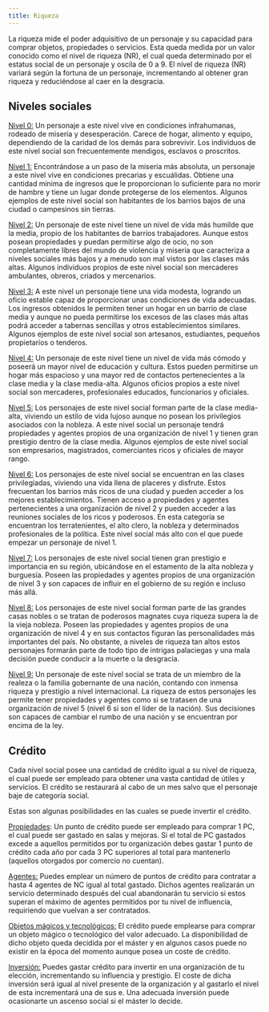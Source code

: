 ```yaml
---
title: Riqueza
---
```


La riqueza mide el poder adquisitivo de un personaje y su capacidad para comprar objetos, propiedades o servicios. Esta queda medida por un valor conocido como el nivel de riqueza (NR), el cual queda determinado por el estatus social de un personaje y oscila de 0 a 9. El nivel de riqueza (NR) variará según la fortuna de un personaje, incrementando al obtener gran riqueza y reduciéndose al caer en la desgracia. 

## Niveles sociales

<u>Nivel 0:</u> Un personaje a este nivel vive en condiciones infrahumanas, rodeado de miseria y desesperación. Carece de hogar, alimento y equipo, dependiendo de la caridad de los demás para sobrevivir. Los individuos de este nivel social son frecuentemente mendigos, esclavos o proscritos.

<u>Nivel 1:</u> Encontrándose a un paso de la miseria más absoluta, un personaje a este nivel vive en condiciones precarias y escuálidas. Obtiene una cantidad mínima de ingresos que le proporcionan lo suficiente para no morir de hambre y tiene un lugar donde protegerse de los elementos. Algunos ejemplos de este nivel social son habitantes de los barrios bajos de una ciudad o campesinos sin tierras.

<u>Nivel 2:</u> Un personaje de este nivel tiene un nivel de vida más humilde que la media, propio de los habitantes de barrios trabajadores. Aunque estos posean propiedades y puedan permitirse algo de ocio, no son completamente libres del mundo de violencia y miseria que caracteriza a niveles sociales más bajos y a menudo son mal vistos por las clases más altas. Algunos individuos propios de este nivel social son mercaderes ambulantes, obreros, criados y mercenarios.

<u>Nivel 3:</u> A este nivel un personaje tiene una vida modesta, logrando un oficio estable capaz de proporcionar unas condiciones de vida adecuadas. Los ingresos obtenidos le permiten tener un hogar en un barrio de clase media y aunque no pueda permitirse los excesos de las clases más altas podrá acceder a tabernas sencillas y otros establecimientos similares. Algunos ejemplos de este nivel social son artesanos, estudiantes, pequeños propietarios o tenderos.

<u>Nivel 4:</u> Un personaje de este nivel tiene un nivel de vida más cómodo y poseerá un mayor nivel de educación y cultura. Estos pueden permitirse un hogar más espacioso y una mayor red de contactos pertenecientes a la clase media y la clase media-alta. Algunos oficios propios a este nivel social son mercaderes, profesionales educados, funcionarios y oficiales. 

<u>Nivel 5:</u> Los personajes de este nivel social forman parte de la clase media-alta, viviendo un estilo de vida lujoso aunque no posean los privilegios asociados con la nobleza. A este nivel social un personaje tendrá propiedades y agentes propios de una organización de nivel 1 y tienen gran prestigio dentro de la clase media. Algunos ejemplos de este nivel social son empresarios, magistrados, comerciantes ricos y oficiales de mayor rango.

<u>Nivel 6:</u> Los personajes de este nivel social se encuentran en las clases privilegiadas, viviendo una vida llena de placeres y disfrute. Estos frecuentan los barrios más ricos de una ciudad y pueden acceder a los mejores establecimientos. Tienen acceso a propiedades y agentes pertenecientes a una organización de nivel 2 y pueden acceder a las reuniones sociales de los ricos y poderosos. En esta categoría se encuentran los terratenientes, el alto clero, la nobleza y determinados profesionales de la política. Este nivel social más alto con el que puede empezar un personaje de nivel 1.

<u>Nivel 7:</u> Los personajes de este nivel social tienen gran prestigio e importancia en su región, ubicándose en el estamento de la alta nobleza y burguesía. Poseen las propiedades y agentes propios de una organización de nivel 3 y son capaces de influir en el gobierno de su región e incluso más allá. 

<u>Nivel 8:</u> Los personajes de este nivel social forman parte de las grandes casas nobles o se tratan de poderosos magnates cuya riqueza supera la de la vieja nobleza. Poseen las propiedades y agentes propios de una organización de nivel 4 y en sus contactos figuran las personalidades más importantes del país. No obstante, a niveles de riqueza tan altos estos personajes formarán parte de todo tipo de intrigas palaciegas y una mala decisión puede conducir a la muerte o la desgracia.

<u>Nivel 9:</u> Un personaje de este nivel social se trata de un miembro de la realeza o la familia gobernante de una nación, contando con inmensa riqueza y prestigio a nivel internacional. La riqueza de estos personajes les permite tener propiedades y agentes como si se tratasen de una organización de nivel 5 (nivel 6 si son el líder de la nación). Sus decisiones son capaces de cambiar el rumbo de una nación y se encuentran por encima de la ley.

## Crédito

Cada nivel social posee una cantidad de crédito igual a su nivel de riqueza, el cual puede ser empleado para obtener una vasta cantidad de útiles y servicios. El crédito se restaurará al cabo de un mes salvo que el personaje baje de categoría social.

Estas son algunas posibilidades en las cuales se puede invertir el crédito.

<u>[Propiedades](https://raldamain.com/rules/Reglas%20adicionales/bases.html)</u>: Un punto de crédito puede ser empleado para comprar 1 PC, el cual puede ser gastado en salas y mejoras. Si el total de PC gastados excede a aquellos permitidos por tu organización debes gastar 1 punto de crédito cada año por cada 3 PC superiores al total para mantenerlo (aquellos otorgados por comercio no cuentan).

<u>[Agentes](https://raldamain.com/rules/Reglas%20adicionales/agentes.html):</u> Puedes emplear un número de puntos de crédito para contratar a hasta 4 agentes de NC igual al total gastado. Dichos agentes realizarán un servicio determinado después del cual abandonarán tu servicio si estos superan el máximo de agentes permitidos por tu nivel de influencia, requiriendo que vuelvan a ser contratados. 

<u>[Objetos mágicos y tecnológicos](https://raldamain.com/rules/Reglas%20adicionales/objetos%20m%C3%A1gicos%20y%20tecnol%C3%B3gicos.html):</u> El crédito puede emplearse para comprar un objeto mágico o tecnológico del valor adecuado. La disponibilidad de dicho objeto queda decidida por el máster y en algunos casos puede no existir en la época del momento aunque posea un coste de crédito.

<u>Inversión:</u> Puedes gastar crédito para invertir en una organización de tu elección, incrementando su influencia y prestigio. El coste de dicha inversión será igual al nivel presente de la organización y al gastarlo el nivel de esta incrementará una de sus e. Una adecuada inversión puede ocasionarte un ascenso social si el máster lo decide. 

